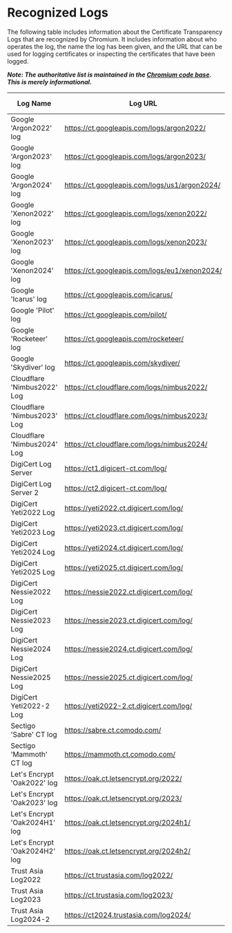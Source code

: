 # Recognized Logs

The following table includes information about the Certificate Transparency Logs
that are recognized by Chromium. It includes information about who operates the
log, the name the log has been given, and the URL that can be used for logging
certificates or inspecting the certificates that have been logged.

**_Note: The authoritative list is maintained in the [Chromium code base](https://cs.chromium.org/chromium/src/components/certificate_transparency/data/log_list.json). This is merely informational._**

|Log Name                       |Log URL                                       |Log State |MMD    |Temporal Interval Start|Temporal Interval End  |Log Operator    |Contact Info                       |
|-------------------------------|----------------------------------------------|----------|-------|-----------------------|-----------------------|----------------|-----------------------------------|
|Google 'Argon2022' log         | https://ct.googleapis.com/logs/argon2022/    | Usable   | 86400 |  2022-01-01T00:00:00Z |  2023-01-01T00:00:00Z |  Google        |  google-ct-logs@googlegroups.com  |
|Google 'Argon2023' log         | https://ct.googleapis.com/logs/argon2023/    | Usable   | 86400 |  2023-01-01T00:00:00Z |  2024-01-01T00:00:00Z |  Google        |  google-ct-logs@googlegroups.com  |
|Google 'Argon2024' log         | https://ct.googleapis.com/logs/us1/argon2024/| Usable   | 86400 |  2024-01-01T00:00:00Z |  2025-01-01T00:00:00Z |  Google        |  google-ct-logs@googlegroups.com  |
|Google 'Xenon2022' log         | https://ct.googleapis.com/logs/xenon2022/    | Usable   | 86400 |  2022-01-01T00:00:00Z |  2023-01-01T00:00:00Z |  Google        |  google-ct-logs@googlegroups.com  |
|Google 'Xenon2023' log         | https://ct.googleapis.com/logs/xenon2023/    | Usable   | 86400 |  2023-01-01T00:00:00Z |  2024-01-01T00:00:00Z |  Google        |  google-ct-logs@googlegroups.com  |
|Google 'Xenon2024' log         | https://ct.googleapis.com/logs/eu1/xenon2024/| Usable   | 86400 |  2024-01-01T00:00:00Z |  2025-01-01T00:00:00Z |  Google        |  google-ct-logs@googlegroups.com  |
|Google 'Icarus' log            | https://ct.googleapis.com/icarus/            | Retired  | 86400 |                       |                       |  Google        |  google-ct-logs@googlegroups.com  |
|Google 'Pilot' log             | https://ct.googleapis.com/pilot/             | Retired  | 86400 |                       |                       |  Google        |  google-ct-logs@googlegroups.com  |
|Google 'Rocketeer' log         | https://ct.googleapis.com/rocketeer/         | Retired  | 86400 |                       |                       |  Google        |  google-ct-logs@googlegroups.com  |
|Google 'Skydiver' log          | https://ct.googleapis.com/skydiver/          | Retired  | 86400 |                       |                       |  Google        |  google-ct-logs@googlegroups.com  |
|Cloudflare 'Nimbus2022' Log    | https://ct.cloudflare.com/logs/nimbus2022/   | Usable   | 86400 |  2022-01-01T00:00:00Z |  2023-01-01T00:00:00Z |  Cloudflare    |  ct-logs@cloudflare.com           |
|Cloudflare 'Nimbus2023' Log    | https://ct.cloudflare.com/logs/nimbus2023/   | Usable   | 86400 |  2023-01-01T00:00:00Z |  2024-01-01T00:00:00Z |  Cloudflare    |  ct-logs@cloudflare.com           |
|Cloudflare 'Nimbus2024' Log    | https://ct.cloudflare.com/logs/nimbus2024/   | Qualified| 86400 |  2024-01-01T00:00:00Z |  2025-01-01T00:00:00Z |  Cloudflare    |  ct-logs@cloudflare.com           |
|DigiCert Log Server            | https://ct1.digicert-ct.com/log/             | Retired  | 86400 |                       |                       |  DigiCert      |  ctops@digicert.com               |
|DigiCert Log Server 2          | https://ct2.digicert-ct.com/log/             | Retired  | 86400 |                       |                       |  DigiCert      |  ctops@digicert.com               |
|DigiCert Yeti2022 Log          | https://yeti2022.ct.digicert.com/log/        | Retired  | 86400 |  2022-01-01T00:00:00Z |  2023-01-01T00:00:00Z |  DigiCert      |  ctops@digicert.com               |
|DigiCert Yeti2023 Log          | https://yeti2023.ct.digicert.com/log/        | Retired  | 86400 |  2023-01-01T00:00:00Z |  2024-01-01T00:00:00Z |  DigiCert      |  ctops@digicert.com               |
|DigiCert Yeti2024 Log          | https://yeti2024.ct.digicert.com/log/        | Usable   | 86400 |  2024-01-01T00:00:00Z |  2025-01-01T00:00:00Z |  DigiCert      |  ctops@digicert.com               |
|DigiCert Yeti2025 Log          | https://yeti2025.ct.digicert.com/log/        | Usable   | 86400 |  2025-01-01T00:00:00Z |  2026-01-01T00:00:00Z |  DigiCert      |  ctops@digicert.com               |
|DigiCert Nessie2022 Log        | https://nessie2022.ct.digicert.com/log/      | Usable   | 86400 |  2022-01-01T00:00:00Z |  2023-01-01T00:00:00Z |  DigiCert      |  ctops@digicert.com               |
|DigiCert Nessie2023 Log        | https://nessie2023.ct.digicert.com/log/      | Usable   | 86400 |  2023-01-01T00:00:00Z |  2024-01-01T00:00:00Z |  DigiCert      |  ctops@digicert.com               |
|DigiCert Nessie2024 Log        | https://nessie2024.ct.digicert.com/log/      | Usable   | 86400 |  2024-01-01T00:00:00Z |  2025-01-01T00:00:00Z |  DigiCert      |  ctops@digicert.com               |
|DigiCert Nessie2025 Log        | https://nessie2025.ct.digicert.com/log/      | Usable   | 86400 |  2025-01-01T00:00:00Z |  2026-01-01T00:00:00Z |  DigiCert      |  ctops@digicert.com               |
|DigiCert Yeti2022-2 Log        | https://yeti2022-2.ct.digicert.com/log/      | Retired  | 86400 |  2022-01-01T00:00:00Z |  2023-01-01T00:00:00Z |  DigiCert      |  ctops@digicert.com               |
|Sectigo 'Sabre' CT log         | https://sabre.ct.comodo.com/                 | Usable   | 86400 |                       |                       |  Sectigo       |  ctops@sectigo.com                |
|Sectigo 'Mammoth' CT log       | https://mammoth.ct.comodo.com/               | Usable   | 86400 |                       |                       |  Sectigo       |  ctops@sectigo.com                |
|Let's Encrypt 'Oak2022' log    | https://oak.ct.letsencrypt.org/2022/         | Usable   | 86400 |  2022-01-01T00:00:00Z |  2023-01-07T00:00:00Z |  Let's Encrypt |  sre@letsencrypt.org              |
|Let's Encrypt 'Oak2023' log    | https://oak.ct.letsencrypt.org/2023/         | Usable   | 86400 |  2023-01-01T00:00:00Z |  2024-01-07T00:00:00Z |  Let's Encrypt |  sre@letsencrypt.org              |
|Let's Encrypt 'Oak2024H1' log  | https://oak.ct.letsencrypt.org/2024h1/       | Qualified| 86400 |  2023-12-20T00:00:00Z |  2024-07-20T00:00:00Z |  Let's Encrypt |  sre@letsencrypt.org              |
|Let's Encrypt 'Oak2024H2' log  | https://oak.ct.letsencrypt.org/2024h2/       | Qualified| 86400 |  2024-06-20T00:00:00Z |  2025-01-20T00:00:00Z |  Let's Encrypt |  sre@letsencrypt.org              |
|Trust Asia Log2022             | https://ct.trustasia.com/log2022/            | Usable   | 86400 |  2022-01-01T00:00:00Z |  2023-01-01T00:00:00Z |  TrustAsia     |  trustasia-ct-logs@trustasia.com  |
|Trust Asia Log2023             | https://ct.trustasia.com/log2023/            | Usable   | 86400 |  2023-01-01T00:00:00Z |  2024-01-01T00:00:00Z |  TrustAsia     |  trustasia-ct-logs@trustasia.com  |
|Trust Asia Log2024-2           | https://ct2024.trustasia.com/log2024/        | Qualified| 86400 |  2024-01-01T00:00:00Z |  2025-01-01T00:00:00Z |  TrustAsia     |  trustasia-ct-logs@trustasia.com  |
